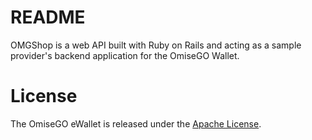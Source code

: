 # README

OMGShop is a web API built with Ruby on Rails and acting as a sample provider's backend application for the OmiseGO Wallet.

# License

The OmiseGO eWallet is released under the [Apache License](https://www.apache.org/licenses/LICENSE-2.0).
